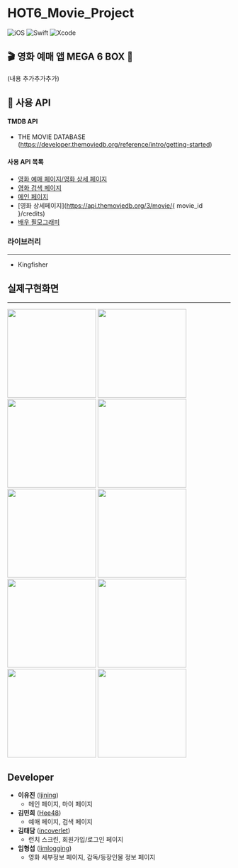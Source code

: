 # HOT6_Movie_Project

![iOS](https://img.shields.io/badge/iOS-000000?style=for-the-badge&logo=ios&logoColor=white) ![Swift](https://img.shields.io/badge/swift-F54A2A?style=for-the-badge&logo=swift&logoColor=white) ![Xcode](https://img.shields.io/badge/Xcode-007ACC?style=for-the-badge&logo=Xcode&logoColor=white)

🎬 영화 예매 앱 MEGA 6 BOX 🍿
-------------
(내용 추가추가추가)

🛜 사용 API
-------------
#### TMDB API
- THE MOVIE DATABASE (https://developer.themoviedb.org/reference/intro/getting-started)


#### 사용 API 목록 
- [영화 예매 페이지/영화 상세 페이지](https://api.themoviedb.org/3/movie/{movie_id})
- [영화 검색 페이지](https://api.themoviedb.org/3/search/movie)
- [메인 페이지](https://api.themoviedb.org/3/movie/now_playing)
- [영화 상세페이지](https://api.themoviedb.org/3/movie/{ movie_id }/credits)
- [배우 필모그래피](https://api.themoviedb.org/3/search/person)


### 라이브러리 
-------------
- Kingfisher


## 실제구현화면
-------------
<p float="left">
  <img src="https://github.com/ljining/HOT6_Movie_Project/assets/156410026/3a16e59b-ebd4-457d-ac45-5bbb0c66d124" width=200">
  <img src="https://github.com/ljining/HOT6_Movie_Project/assets/156410026/4befd92e-a536-4df9-ad7c-d3aedeef77d2" width=200">
  <img src="https://github.com/ljining/HOT6_Movie_Project/assets/156410026/f00e40a1-316f-4eb4-acb8-7ee24fa25910" width=200">
  <img src="https://github.com/ljining/HOT6_Movie_Project/assets/156410026/72348b17-0c70-4781-b289-1117cb7165d8" width=200">
  <img src="https://github.com/ljining/HOT6_Movie_Project/assets/156410026/2bfdf18d-14ab-414f-a09f-70172d39c017" width=200">
  <img src="https://github.com/ljining/HOT6_Movie_Project/assets/156410026/9c3865f4-8869-41d3-902b-a343b4c4ed1d" width=200">
  <img src="https://github.com/ljining/HOT6_Movie_Project/assets/156410026/92a4f40c-f299-49e0-ba14-4d43d08e7bfc" width=200">
  <img src="https://github.com/ljining/HOT6_Movie_Project/assets/156410026/d9f767f1-96ba-45e2-996a-c47cea8d551e" width=200">
  <img src="https://github.com/ljining/HOT6_Movie_Project/assets/156410026/80d0b62b-5478-44d6-8da1-61befbfcb3ec" width=200">
  <img src="https://github.com/ljining/HOT6_Movie_Project/assets/156410026/6028978d-eb1c-4165-b95c-5d9ab586316c" width=200">
</p>

## Developer
*  **이유진** ([ljining](https://github.com/ljining))
    - 메인 페이지, 마이 페이지 
*  **김민희** ([Hee48](https://github.com/Hee48))
    - 예매 페이지, 검색 페이지 
*  **김태담** ([incoverlet](https://github.com/incoverlet))
    - 런치 스크린, 회원가입/로그인 페이지 
*  **임형섭** ([limlogging](https://github.com/limlogging/))
    - 영화 세부정보 페이지, 감독/등장인물 정보 페이지 
